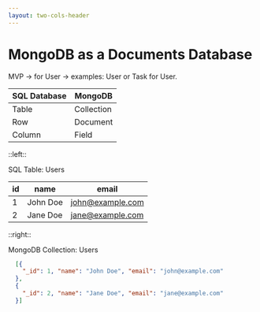 ```yaml
---
layout: two-cols-header
---
```

# MongoDB as a Documents Database

MVP -> for User -> examples:  User or Task for User.
<!-- ## Comparison between SQL and MongoDB -->


<v-clicks>

| SQL Database | MongoDB    |
| ------------ | ---------- |
| Table        | Collection |
| Row          | Document   |
| Column       | Field      |

</v-clicks>

::left::

<v-clicks>

SQL Table: Users

| id  | name     | email            |
| --- | -------- | ---------------- |
| 1   | John Doe | john@example.com |
| 2   | Jane Doe | jane@example.com |

</v-clicks>

::right::

<v-clicks>

MongoDB Collection: Users

```json
  [{ 
    "_id": 1, "name": "John Doe", "email": "john@example.com" 
  },
  { 
    "_id": 2, "name": "Jane Doe", "email": "jane@example.com" 
  }]
  ```

</v-clicks>
   
<!-- 
Imagine that we're creating an MVP for an application. <br>

Since we want to design it with users in mind, our first class will represent a User.

In MongoDB, databases hold one or more collections of documents.

Collections are analogous to tables in relational databases.

MongoDB stores data records as documents (specifically BSON documents) which are gathered together in collections.

wait BSON? JSON? not BSON

 -->

